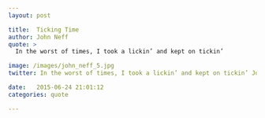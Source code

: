 ```yaml
---
layout: post

title:  Ticking Time
author: John Neff
quote: >
  In the worst of times, I took a lickin’ and kept on tickin’ 

image: /images/john_neff_5.jpg
twitter: In the worst of times, I took a lickin’ and kept on tickin’ John Neff http://quotes.stockflare.com/

date:   2015-06-24 21:01:12
categories: quote

---
```



